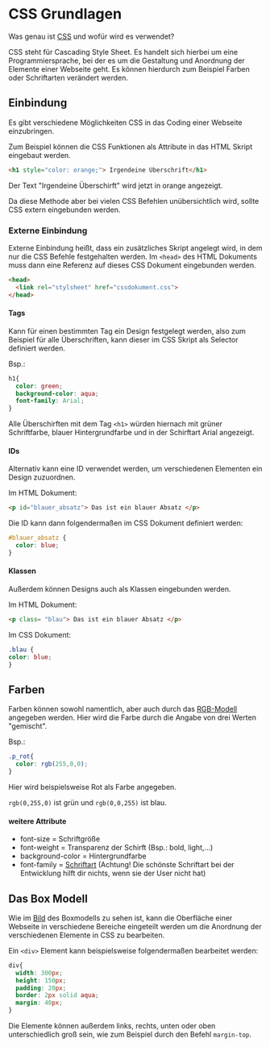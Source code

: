 # CSS Grundlagen

Was genau ist [CSS](https://de.wikipedia.org/wiki/Cascading_Style_Sheets) und wofür wird es verwendet? 

CSS steht für Cascading Style Sheet. Es handelt sich hierbei um eine Programmiersprache, bei der es um die Gestaltung und Anordnung der Elemente einer Webseite geht. Es können hierdurch zum Beispiel Farben oder Schriftarten verändert werden.

## Einbindung
Es gibt verschiedene Möglichkeiten CSS in das Coding einer Webseite einzubringen. 

Zum Beispiel können die CSS Funktionen als Attribute in das HTML Skript eingebaut werden. 
```html
<h1 style="color: orange;"> Irgendeine Überschrift</h1>
```
Der Text "Irgendeine Überschirft" wird jetzt in orange angezeigt.


Da diese Methode aber bei vielen CSS Befehlen unübersichtlich wird, sollte CSS extern eingebunden werden.

### Externe Einbindung
Externe Einbindung heißt, dass ein zusätzliches Skript angelegt wird, in dem nur die CSS Befehle festgehalten werden. Im `<head>` des HTML Dokuments muss dann eine Referenz auf dieses CSS Dokument eingebunden werden.
```html
<head>
  <link rel="stylsheet" href="cssdokument.css">
</head>
```
#### Tags
Kann für einen bestimmten Tag ein Design festgelegt werden, also zum Beispiel für alle Überschriften, kann dieser im CSS Skript als Selector definiert werden.

Bsp.: 
```css
h1{
  color: green;
  background-color: aqua;
  font-family: Arial;
}
```

Alle Überschirften mit dem Tag `<h1>` würden hiernach mit grüner Schriftfarbe, blauer Hintergrundfarbe und in der Schirftart Arial angezeigt. 

#### IDs
Alternativ kann eine ID verwendet werden, um verschiedenen Elementen ein Design zuzuordnen. 

Im HTML Dokument:
```html
<p id="blauer_absatz"> Das ist ein blauer Absatz </p>
```
Die ID kann dann folgendermaßen im CSS Dokument definiert werden:

```css
#blauer_absatz {
  color: blue;
}
```

#### Klassen
Außerdem können Designs auch als Klassen eingebunden werden. 

Im HTML Dokument:
```html
<p class= "blau"> Das ist ein blauer Absatz </p>
```

Im CSS Dokument:

```css
.blau {
color: blue;
}
```

## Farben

Farben können sowohl namentlich, aber auch durch das [RGB-Modell](https://www.w3schools.com/html/html_colors.asp) angegeben werden. 
Hier wird die Farbe durch die Angabe von drei Werten "gemischt".

Bsp.: 
```css
.p_rot{
  color: rgb(255,0,0);
}
```

Hier wird beispielsweise Rot als Farbe angegeben.

`rgb(0,255,0)` ist grün und `rgb(0,0,255)` ist blau. 

#### weitere Attribute

- font-size = Schriftgröße
- font-weight = Transparenz der Schirft (Bsp.: bold, light,...)
- background-color = Hintergrundfarbe
- font-family = [Schriftart](https://en.wikipedia.org/wiki/List_of_typefaces_included_with_Microsoft_Windows) (Achtung! Die schönste Schriftart bei der Entwicklung hilft dir nichts, wenn sie der User nicht hat) 

## Das Box Modell

Wie im [Bild](https://github.com/lauswi/IT-Schulstunden/blob/master/Einstieg%20Webentwicklung/CSS/boxmodell.PNG) des Boxmodells zu sehen ist, kann die Oberfläche einer Webseite in verschiedene Bereiche eingeteilt werden um die Anordnung der verschiedenen Elemente in CSS zu bearbeiten. 

Ein `<div>` Element kann beispielsweise folgendermaßen bearbeitet werden:

```css
div{
  width: 300px;
  height: 150px;
  padding: 20px;
  border: 2px solid aqua;
  margin: 40px;
}
```

Die Elemente können außerdem links, rechts, unten oder oben unterschiedlich groß sein, wie zum Beispiel durch den Befehl `margin-top`.




